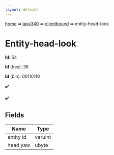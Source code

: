 ```yaml
---
layout: default
---
```


[home](/) ➡ [java340](/protocol/java340) ➡ [clientbound](/protocol/java340/clientbound) ➡ entity-head-look

# Entity-head-look

**Id**: 54

**Id** (hex): 36

**Id** (bin): 00110110

✔️

✔️

## Fields

Name | Type
---|---
entity id | varuint
head yaw | ubyte

